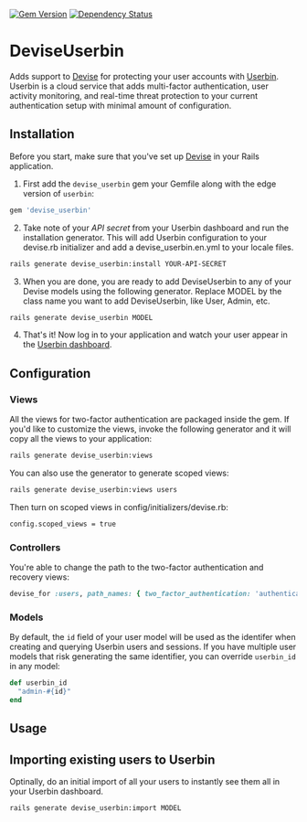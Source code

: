 [![Gem Version](https://badge.fury.io/rb/devise_userbin.png)](http://badge.fury.io/rb/devise_userbin)
[![Dependency Status](https://gemnasium.com/userbin/devise_userbin.png)](https://gemnasium.com/userbin/devise_userbin)

# DeviseUserbin

Adds support to [Devise](http://github.com/plataformatec/devise) for protecting your user accounts with [Userbin](https://userbin.com). Userbin is a cloud service that adds multi-factor authentication, user activity monitoring, and real-time threat protection to your current authentication setup with minimal amount of configuration.

## Installation

Before you start, make sure that you've set up [Devise](https://github.com/plataformatec/devise#getting-started) in your Rails application.

1. First add the `devise_userbin` gem your Gemfile along with the edge version of `userbin`:

  ```ruby
  gem 'devise_userbin'
  ```

2. Take note of your *API secret* from your Userbin dashboard and run the installation generator. This will add Userbin configuration to your devise.rb initializer and add a devise_userbin.en.yml to your locale files.

  ```bash
  rails generate devise_userbin:install YOUR-API-SECRET
  ```

3. When you are done, you are ready to add DeviseUserbin to any of your Devise models using the following generator. Replace MODEL by the class name you want to add DeviseUserbin, like User, Admin, etc.

  ```bash
  rails generate devise_userbin MODEL
  ```

4. That's it! Now log in to your application and watch your user appear in the [Userbin dashboard](https://dashboard.userbin.com).


## Configuration

### Views

All the views for two-factor authentication are packaged inside the gem. If you'd like to customize the views, invoke the following generator and it will copy all the views to your application:

```bash
rails generate devise_userbin:views
```

You can also use the generator to generate scoped views:

```bash
rails generate devise_userbin:views users
```

Then turn on scoped views in config/initializers/devise.rb:

```bash
config.scoped_views = true
```

### Controllers

You're able to change the path to the two-factor authentication and recovery views:

```ruby
devise_for :users, path_names: { two_factor_authentication: 'authenticate' }
```

### Models

By default, the `id` field of your user model will be used as the identifer when creating and querying Userbin users and sessions. If you have multiple user models that risk generating the same identifier, you can override `userbin_id` in any model:

```ruby
def userbin_id
  "admin-#{id}"
end
```

## Usage

## Importing existing users to Userbin

Optinally, do an initial import of all your users to instantly see them all in your Userbin dashboard.

```bash
rails generate devise_userbin:import MODEL
```
